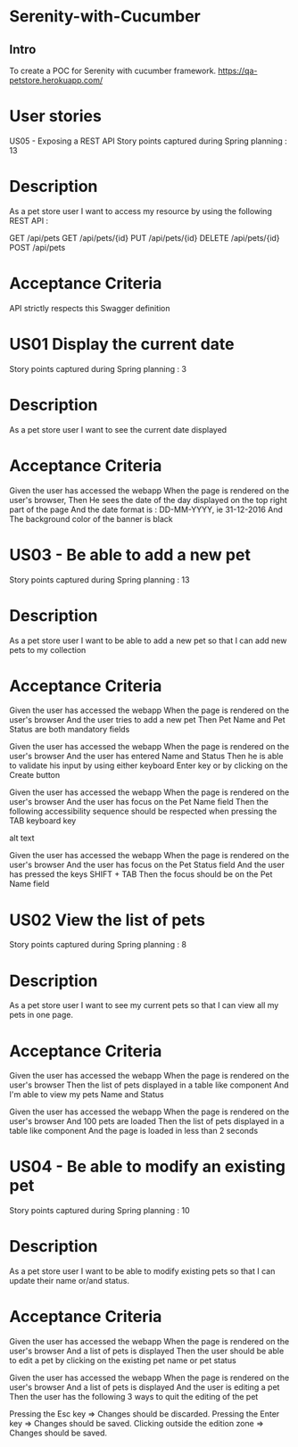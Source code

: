 # Serenity-with-Cucumber
## Intro
To create a POC for Serenity with cucumber framework. 
https://qa-petstore.herokuapp.com/

# User stories
US05 - Exposing a REST API
Story points captured during Spring planning : 13

# Description
As a pet store user I want to access my resource by using the following REST API :

GET /api/pets
GET /api/pets/{id}
PUT /api/pets/{id}
DELETE /api/pets/{id}
POST /api/pets

# Acceptance Criteria
API strictly respects this Swagger definition

# US01 Display the current date
Story points captured during Spring planning : 3

# Description
As a pet store user I want to see the current date displayed

# Acceptance Criteria
Given the user has accessed the webapp
When the page is rendered on the user's browser,
Then He sees the date of the day displayed on the top right part of the page
And the date format is : DD-MM-YYYY, ie 31-12-2016
And The background color of the banner is black

# US03 - Be able to add a new pet
Story points captured during Spring planning : 13

# Description
As a pet store user I want to be able to add a new pet so that I can add new pets to my collection

# Acceptance Criteria
Given the user has accessed the webapp
When the page is rendered on the user's browser
And the user tries to add a new pet
Then Pet Name and Pet Status are both mandatory fields

Given the user has accessed the webapp
When the page is rendered on the user's browser
And the user has entered Name and Status
Then he is able to validate his input by using either keyboard Enter key or by clicking on the Create button

Given the user has accessed the webapp
When the page is rendered on the user's browser And the user has focus on the Pet Name field Then the following accessibility sequence should be respected when pressing the TAB keyboard key

alt text

Given the user has accessed the webapp
When the page is rendered on the user's browser
And the user has focus on the Pet Status field
And the user has pressed the keys SHIFT + TAB
Then the focus should be on the Pet Name field

# US02 View the list of pets
Story points captured during Spring planning : 8

# Description
As a pet store user I want to see my current pets so that I can view all my pets in one page.

# Acceptance Criteria
Given the user has accessed the webapp
When the page is rendered on the user's browser
Then the list of pets displayed in a table like component
And I'm able to view my pets Name and Status

Given the user has accessed the webapp
When the page is rendered on the user's browser
And 100 pets are loaded
Then the list of pets displayed in a table like component
And the page is loaded in less than 2 seconds

# US04 - Be able to modify an existing pet
Story points captured during Spring planning : 10

# Description
As a pet store user I want to be able to modify existing pets so that I can update their name or/and status.

# Acceptance Criteria
Given the user has accessed the webapp
When the page is rendered on the user's browser
And a list of pets is displayed
Then the user should be able to edit a pet by clicking on the existing pet name or pet status

Given the user has accessed the webapp
When the page is rendered on the user's browser
And a list of pets is displayed
And the user is editing a pet
Then the user has the following 3 ways to quit the editing of the pet

Pressing the Esc key => Changes should be discarded.
Pressing the Enter key => Changes should be saved.
Clicking outside the edition zone => Changes should be saved.

